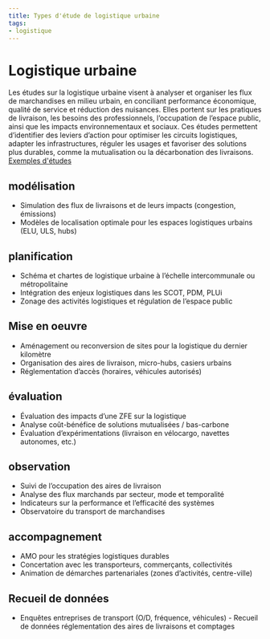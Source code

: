 ```yaml
---
title: Types d'étude de logistique urbaine
tags:
- logistique
---
```

# Logistique urbaine
Les études sur la logistique urbaine visent à analyser et organiser les flux de marchandises en milieu urbain, en conciliant performance économique, qualité de service et réduction des nuisances. Elles portent sur les pratiques de livraison, les besoins des professionnels, l’occupation de l’espace public, ainsi que les impacts environnementaux et sociaux. Ces études permettent d’identifier des leviers d’action pour optimiser les circuits logistiques, adapter les infrastructures, réguler les usages et favoriser des solutions plus durables, comme la mutualisation ou la décarbonation des livraisons. 
[Exemples d'études](https://documentsmarches.francemobilites.fr/Search/?sort=score&sortOrder=desc&highlight=true&facet=true&r=1&f_type=DOCUMENT&f_property.FMCode.PublicContractClass.natureOfPrestations_string=Etude+service&l_property.FMCode.PublicContractClass.natureOfPrestations_string=25&l_property.FMCode.PublicContractClass.metierIndex_string=20&text=Logistique+urbaine)
## modélisation
- Simulation des flux de livraisons et de leurs impacts (congestion, émissions)
- Modèles de localisation optimale pour les espaces logistiques urbains (ELU, ULS, hubs)

## planification
- Schéma et chartes de logistique urbaine à l’échelle intercommunale ou métropolitaine
- Intégration des enjeux logistiques dans les SCOT, PDM, PLUi
- Zonage des activités logistiques et régulation de l’espace public

## Mise en oeuvre
- Aménagement ou reconversion de sites pour la logistique du dernier kilomètre
- Organisation des aires de livraison, micro-hubs, casiers urbains
- Réglementation d’accès (horaires, véhicules autorisés)

## évaluation
- Évaluation des impacts d’une ZFE sur la logistique
- Analyse coût-bénéfice de solutions mutualisées / bas-carbone
- Évaluation d’expérimentations (livraison en vélocargo, navettes autonomes, etc.)

## observation
- Suivi de l’occupation des aires de livraison
- Analyse des flux marchands par secteur, mode et temporalité
- Indicateurs sur la performance et l’efficacité des systèmes
- Observatoire du transport de marchandises

## accompagnement
- AMO pour les stratégies logistiques durables
- Concertation avec les transporteurs, commerçants, collectivités
- Animation de démarches partenariales (zones d’activités, centre-ville)

## Recueil de données
- Enquêtes entreprises de transport (O/D, fréquence, véhicules) - Recueil de données réglementation des aires de livraisons et comptages
